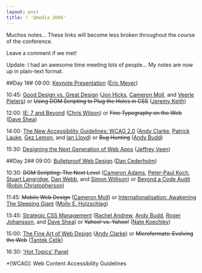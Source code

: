 ```yaml
---
layout: post
title: ! '@media 2006'
---
```

Muchos notes… These links will become less broken throughout the course of the conference.

Leave a comment if we met!

Update: I had an awesome time meeting lots of people… My notes are now up in plain-text format.

##Day 1##
09:00: [Keynote Presentation][Day 1 0900] ([Eric Meyer][])

10:45: [Good Design vs. Great Design][Day 1 1045a] ([Jon Hicks][], [Cameron Moll][], and [Veerle Pieters][]) or <del>Using DOM Scripting to Plug the Holes in CSS</del> ([Jeremy Keith][])

12:00: [IE: 7 and Beyond][Day 1 1200a] ([Chris Wilson][]) or <del>Fine Typography on the Web</del> ([Dave Shea][])

14:00: [The New Accessibility Guidelines: WCAG 2.0][Day 1 1400a] ([Andy Clarke][], [Patrick Lauke][], [Gez Lemon][], and [Ian Lloyd][]) or <del>Bug Hunting</del> ([Andy Budd][])

15:30: [Designing the Next Generation of Web Apps][Day 1 1530] ([Jeffrey Veen][])

##Day 2##
09:00: [Bulletproof Web Design][Day 2 0900] ([Dan Cederholm][])

10:30: <del>DOM Scripting: The Next Level</del> ([Cameron Adams][], [Peter-Paul Koch][], [Stuart Langridge][], [Dan Webb][], and [Simon Willison][]) or [Beyond a Code Audit][Day 2 1030b] ([Robin Christopherson][])

11:45: <del>Mobile Web Design</del> ([Cameron Moll][]) or [Internationalisation: Awakening The Sleeping Giant][Day 2 1145b] ([Molly E. Holzschlag][])

13:45: [Strategic CSS Management][Day 2 1345a] ([Rachel Andrew][], [Andy Budd][], [Roger Johansson][], and [Dave Shea][]) or <del>Yahoo! vs. Yahoo!</del> ([Nate Koechley][])

15:00: [The Fine Art of Web Design][Day 2 1500a] ([Andy Clarke][]) or <del>Microformats: Evolving the Web</del> ([Tantek Çelik][])

16:30: ['Hot Topics' Panel][Day 2 1630]

[Eric Meyer]: http://meyerweb.com/
[Jon Hicks]: http://hicksdesign.co.uk/
[Cameron Moll]: http://authenticboredom.com/
[Veerle Pieters]: http://veerle.duoh.com/
[Jeremy Keith]: http://adactio.com/
[Chris Wilson]: http://blogs.msdn.com/ie/
[Dave Shea]: http://mezzoblue.com/
[Andy Clarke]: http://stuffandnonsense.co.uk/
[Patrick Lauke]: http://www.splintered.co.uk/
[Gez Lemon]: http://juicystudio.com/
[Ian Lloyd]: http://lloydi.com/
[Andy Budd]: http://andybudd.com/
[Jeffrey Veen]: http://veen.com/jeff/
[Dan Cederholm]: http://simplebits.com/
[Cameron Adams]: http://themaninblue.com/
[Peter-Paul Koch]: http://quirksmode.org/
[Stuart Langridge]: http://kryogenix.org/
[Dan Webb]: http://danwebb.net/
[Simon Willison]: http://simon.incution.com/
[Robin Christopherson]: http://www.abilitynet.org.uk/
[Molly E. Holzschlag]: http://molly.com/
[Rachel Andrew]: http://rachelandrew.co.uk/
[Roger Johansson]: http://456bereastreet.com/
[Tantek Çelik]: http://tantek.com/
[Nate Koechley]: http://nate.koechley.com/blog

[Day 1 0900]: /files/events/atmedia-2006/20060615-0900-keynote-presentation.txt
[Day 1 1045a]: /files/events/atmedia-2006/20060615-1045-good-design-vs-great-design.txt
[Day 1 1045b]: /files/events/atmedia-2006/20060615-1045-using-dom-scripting-to-plug-the-holes-in-css.txt
[Day 1 1200a]: /files/events/atmedia-2006/20060615-1200-ie-7-and-beyond.txt
[Day 1 1200b]: /files/events/atmedia-2006/20060615-1200-fine-typography-on-the-web.txt
[Day 1 1400a]: /files/events/atmedia-2006/20060615-1400-the-new-accessibility-guidelines-wcag-20.txt
[Day 1 1400b]: /files/events/atmedia-2006/20060615-1400-bug-hunting.txt
[Day 1 1530]: /files/events/atmedia-2006/20060615-1530-designing-the-next-generation-of-web-apps.txt

[Day 2 0900]: /files/events/atmedia-2006/20060616-0900-bulletproof-web-design.txt
[Day 2 1030a]: /files/events/atmedia-2006/20060616-1030-dom-scripting-the-next-level.txt
[Day 2 1030b]: /files/events/atmedia-2006/20060616-1030-beyond-a-code-audit.txt
[Day 2 1145a]: /files/events/atmedia-2006/20060616-1145-mobile-web-design.txt
[Day 2 1145b]: /files/events/atmedia-2006/20060616-1145-internationalisation-awakening-the-sleeping-giant.txt
[Day 2 1345a]: /files/events/atmedia-2006/20060616-1345-strategic-css-management.txt
[Day 2 1345b]: /files/events/atmedia-2006/20060616-1345-yahoo-vs-yahoo.txt
[Day 2 1500a]: /files/events/atmedia-2006/20060616-1500-the-fine-art-of-web-design.txt
[Day 2 1500b]: /files/events/atmedia-2006/20060616-1500-microformats-evolving-the-web.txt
[Day 2 1630]: /files/events/atmedia-2006/20060616-1630-hot-topics-panel.txt

*[WCAG]: Web Content Accessibility Guidelines
